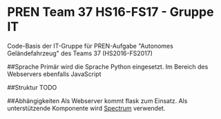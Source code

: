 # PREN Team 37 HS16-FS17 - Gruppe IT
Code-Basis der IT-Gruppe für PREN-Aufgabe "Autonomes Geländefahrzeug" des Teams 37 (HS2016-FS2017)

##Sprache
Primär wird die Sprache Python eingesetzt. Im Bereich des Webservers ebenfalls JavaScript

##Struktur
TODO

##Abhängigkeiten
Als Webserver kommt flask zum Einsatz. Als unterstützende Komponente wird [Spectrum](http://bgrins.github.io/spectrum) verwendet.
